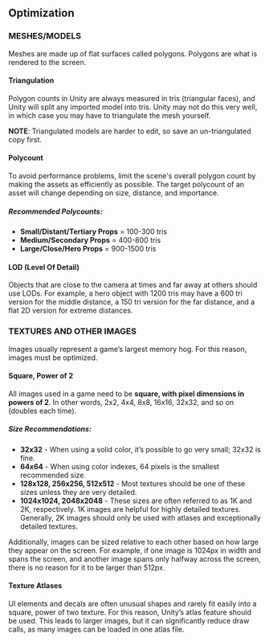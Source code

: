 ## Optimization

### MESHES/MODELS

Meshes are made up of flat surfaces called polygons. 
Polygons are what is rendered to the screen.

#### Triangulation

Polygon counts in Unity are always measured in tris (triangular faces), and Unity will split any imported model into tris.
Unity may not do this very well, in which case you may have to triangulate the mesh yourself.

**NOTE**: Triangulated models are harder to edit, so save an un-triangulated copy first.

#### Polycount

To avoid performance problems, limit the scene's overall polygon count by making the assets as efficiently as possible. 
The target polycount of an asset will change depending on size, distance, and importance.

##### Recommended Polycounts:
- **Small/Distant/Tertiary Props** \= 100-300 tris
- **Medium/Secondary Props** \= 400-800 tris
- **Large/Close/Hero Props** \= 900-1500 tris

#### LOD (Level Of Detail)

Objects that are close to the camera at times and far away at others should use LODs. 
For example, a hero object with 1200 tris may have a 600 tri version for the middle distance, a 150 tri version for the far distance, and a flat 2D version for extreme distances.

### TEXTURES AND OTHER IMAGES

Images usually represent a game’s largest memory hog. 
For this reason, images must be optimized.

#### Square, Power of 2

All images used in a game need to be **square, with pixel dimensions in powers of 2**. 
In other words, 2x2, 4x4, 8x8, 16x16, 32x32, and so on (doubles each time).

##### Size Recommendations:
- **32x32** - When using a solid color, it’s possible to go very small; 32x32 is fine.
- **64x64** - When using color indexes, 64 pixels is the smallest recommended size.
- **128x128, 256x256, 512x512** - Most textures should be one of these sizes unless they are very detailed.
- **1024x1024, 2048x2048** - These sizes are often referred to as 1K and 2K, respectively. 1K images are helpful for highly detailed textures. Generally, 2K images should only be used with atlases and exceptionally detailed textures.

Additionally, images can be sized relative to each other based on how large they appear on the screen. 
For example, if one image is 1024px in width and spans the screen, and another image spans only halfway across the screen, there is no reason for it to be larger than 512px.

#### Texture Atlases

UI elements and decals are often unusual shapes and rarely fit easily into a square, power of two texture. 
For this reason, Unity’s atlas feature should be used. 
This leads to larger images, but it can significantly reduce draw calls, as many images can be loaded in one atlas file.
